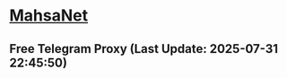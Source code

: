 
# [MahsaNet](https://t.me/mahsa_net)
## Free Telegram Proxy (Last Update: 2025-07-31 22:45:50)

    